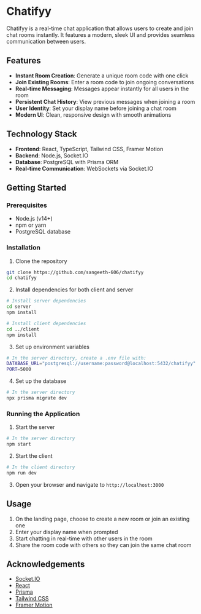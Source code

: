 # Chatifyy

Chatifyy is a real-time chat application that allows users to create and join chat rooms instantly. It features a modern, sleek UI and provides seamless communication between users.


## Features

- **Instant Room Creation**: Generate a unique room code with one click
- **Join Existing Rooms**: Enter a room code to join ongoing conversations
- **Real-time Messaging**: Messages appear instantly for all users in the room
- **Persistent Chat History**: View previous messages when joining a room
- **User Identity**: Set your display name before joining a chat room
- **Modern UI**: Clean, responsive design with smooth animations

## Technology Stack

- **Frontend**: React, TypeScript, Tailwind CSS, Framer Motion
- **Backend**: Node.js, Socket.IO
- **Database**: PostgreSQL with Prisma ORM
- **Real-time Communication**: WebSockets via Socket.IO

## Getting Started

### Prerequisites

- Node.js (v14+)
- npm or yarn
- PostgreSQL database

### Installation

1. Clone the repository
```bash
git clone https://github.com/sangeeth-606/chatifyy
cd chatifyy
```

2. Install dependencies for both client and server
```bash
# Install server dependencies
cd server
npm install

# Install client dependencies
cd ../client
npm install
```

3. Set up environment variables
```bash
# In the server directory, create a .env file with:
DATABASE_URL="postgresql://username:password@localhost:5432/chatifyy"
PORT=5000
```

4. Set up the database
```bash
# In the server directory
npx prisma migrate dev
```

### Running the Application

1. Start the server
```bash
# In the server directory
npm start
```

2. Start the client
```bash
# In the client directory
npm run dev
```

3. Open your browser and navigate to `http://localhost:3000`

## Usage

1. On the landing page, choose to create a new room or join an existing one
2. Enter your display name when prompted
3. Start chatting in real-time with other users in the room
4. Share the room code with others so they can join the same chat room

## Acknowledgements

- [Socket.IO](https://socket.io/)
- [React](https://reactjs.org/)
- [Prisma](https://www.prisma.io/)
- [Tailwind CSS](https://tailwindcss.com/)
- [Framer Motion](https://www.framer.com/motion/)